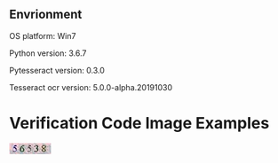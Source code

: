 ## Envrionment
OS platform: Win7

Python version: 3.6.7

Pytesseract version: 0.3.0

Tesseract ocr version: 5.0.0-alpha.20191030

# Verification Code Image Examples

![Alt](img.jpg)
